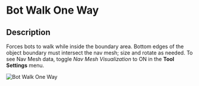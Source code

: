 # Bot Walk One Way

## Description

Forces bots to walk while inside the boundary area. Bottom edges of the object boundary must intersect the nav mesh; size and rotate as needed. To see Nav Mesh data, toggle _Nav Mesh Visualization_ to ON in the **Tool Settings** menu.

![Bot Walk One Way](../../../.gitbook/assets/images/objects/gameplay/nav-mesh/bot-walk-one-way.png)
